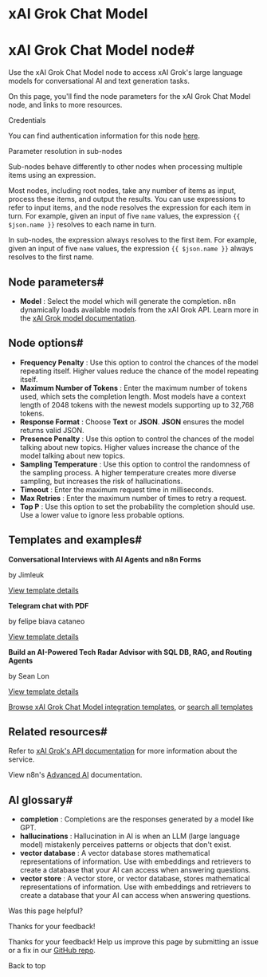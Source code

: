 # xAI Grok Chat Model

[ ](https://github.com/n8n-io/n8n-docs/edit/main/docs/integrations/builtin/cluster-nodes/sub-nodes/n8n-nodes-langchain.lmchatxaigrok.md "Edit this page")

# xAI Grok Chat Model node#

Use the xAI Grok Chat Model node to access xAI Grok's large language models for conversational AI and text generation tasks.

On this page, you'll find the node parameters for the xAI Grok Chat Model node, and links to more resources.

Credentials

You can find authentication information for this node [here](../../../credentials/xai/).

Parameter resolution in sub-nodes

Sub-nodes behave differently to other nodes when processing multiple items using an expression.

Most nodes, including root nodes, take any number of items as input, process these items, and output the results. You can use expressions to refer to input items, and the node resolves the expression for each item in turn. For example, given an input of five `name` values, the expression `{{ $json.name }}` resolves to each name in turn.

In sub-nodes, the expression always resolves to the first item. For example, given an input of five `name` values, the expression `{{ $json.name }}` always resolves to the first name.

## Node parameters#

  * **Model** : Select the model which will generate the completion. n8n dynamically loads available models from the xAI Grok API. Learn more in the [xAI Grok model documentation](https://docs.x.ai/docs/models).



## Node options#

  * **Frequency Penalty** : Use this option to control the chances of the model repeating itself. Higher values reduce the chance of the model repeating itself.
  * **Maximum Number of Tokens** : Enter the maximum number of tokens used, which sets the completion length. Most models have a context length of 2048 tokens with the newest models supporting up to 32,768 tokens. 
  * **Response Format** : Choose **Text** or **JSON**. **JSON** ensures the model returns valid JSON.
  * **Presence Penalty** : Use this option to control the chances of the model talking about new topics. Higher values increase the chance of the model talking about new topics.
  * **Sampling Temperature** : Use this option to control the randomness of the sampling process. A higher temperature creates more diverse sampling, but increases the risk of hallucinations.
  * **Timeout** : Enter the maximum request time in milliseconds.
  * **Max Retries** : Enter the maximum number of times to retry a request.
  * **Top P** : Use this option to set the probability the completion should use. Use a lower value to ignore less probable options. 



## Templates and examples#

**Conversational Interviews with AI Agents and n8n Forms**

by Jimleuk

[View template details](https://n8n.io/workflows/2566-conversational-interviews-with-ai-agents-and-n8n-forms/)

**Telegram chat with PDF**

by felipe biava cataneo

[View template details](https://n8n.io/workflows/2392-telegram-chat-with-pdf/)

**Build an AI-Powered Tech Radar Advisor with SQL DB, RAG, and Routing Agents**

by Sean Lon

[View template details](https://n8n.io/workflows/3151-build-an-ai-powered-tech-radar-advisor-with-sql-db-rag-and-routing-agents/)

[Browse xAI Grok Chat Model integration templates](https://n8n.io/integrations/xai-grok-chat-model/), or [search all templates](https://n8n.io/workflows/)

## Related resources#

Refer to [xAI Grok's API documentation](https://docs.x.ai/docs/api-reference) for more information about the service.

View n8n's [Advanced AI](../../../../../advanced-ai/) documentation.

## AI glossary#

  * **completion** : Completions are the responses generated by a model like GPT.
  * **hallucinations** : Hallucination in AI is when an LLM (large language model) mistakenly perceives patterns or objects that don't exist.
  * **vector database** : A vector database stores mathematical representations of information. Use with embeddings and retrievers to create a database that your AI can access when answering questions.
  * **vector store** : A vector store, or vector database, stores mathematical representations of information. Use with embeddings and retrievers to create a database that your AI can access when answering questions.

Was this page helpful? 

Thanks for your feedback! 

Thanks for your feedback! Help us improve this page by submitting an issue or a fix in our [GitHub repo](https://github.com/n8n-io/n8n-docs). 

Back to top 

